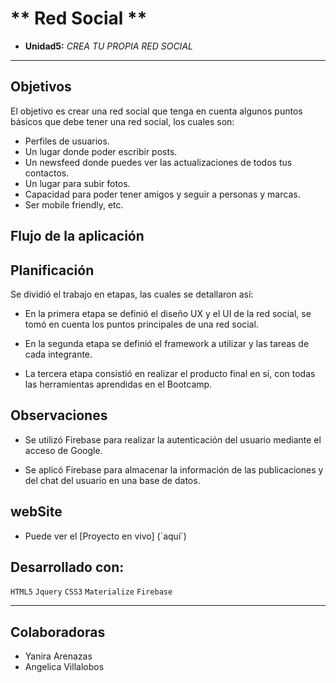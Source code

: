 # ** Red Social **
* **Unidad5:** _CREA TU PROPIA RED SOCIAL_

***
## Objetivos

El objetivo es crear una red social que tenga en cuenta algunos puntos básicos que debe tener una red social, los cuales son:

+ Perfiles de usuarios.
+ Un lugar donde poder escribir posts.
+ Un newsfeed donde puedes ver las actualizaciones de todos tus contactos.
+ Un lugar para subir fotos.
+ Capacidad para poder tener amigos y seguir a personas y marcas.
+ Ser mobile friendly, etc.

## Flujo de la aplicación

## Planificación

Se dividió el trabajo en etapas, las cuales se detallaron así:

- En la primera etapa se definió el diseño UX y el UI de la red social, se tomó en cuenta los puntos principales de una red social.

- En la segunda etapa se definió el framework a utilizar y las tareas de cada integrante.

- La tercera etapa consistió en realizar el producto final en sí, con todas las herramientas aprendidas en el Bootcamp.

## Observaciones

- Se utilizó Firebase para realizar la autenticación del usuario mediante el acceso de Google.

- Se aplicó Firebase para almacenar la información de las publicaciones y del chat del usuario en una base de datos.

## webSite
* Puede ver el [Proyecto en vivo]
(`aquí´)

## Desarrollado con:

`HTML5` `Jquery` `CSS3` `Materialize` `Firebase`

***
## Colaboradoras
* Yanira Arenazas 
* Angelica Villalobos
